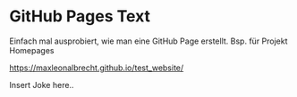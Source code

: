 # GitHub Pages Text
Einfach mal ausprobiert, wie man eine GitHub Page erstellt.
Bsp. für Projekt Homepages

https://maxleonalbrecht.github.io/test_website/

Insert Joke here..
